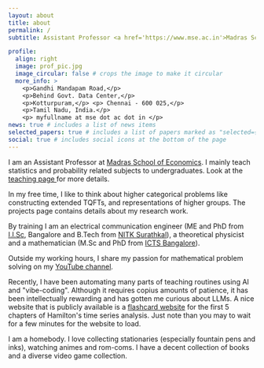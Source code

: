 ```yaml
---
layout: about
title: about
permalink: /
subtitle: Assistant Professor <a href='https://www.mse.ac.in'>Madras School of Economics</a>.

profile:
  align: right
  image: prof_pic.jpg
  image_circular: false # crops the image to make it circular
  more_info: >
    <p>Gandhi Mandapam Road,</p>
    <p>Behind Govt. Data Center,</p>
    <p>Kotturpuram,</p> <p> Chennai - 600 025,</p>
    <p>Tamil Nadu, India.</p>
    <p> myfullname at mse dot ac dot in </p>
news: true # includes a list of news items
selected_papers: true # includes a list of papers marked as "selected={true}"
social: true # includes social icons at the bottom of the page
---
```


I am an Assistant Professor at <a href='https://www.mse.ac.in'> Madras School of Economics</a>. I mainly teach statistics and probability related subjects to undergraduates. Look at the <a href='https://srikanthbpai.github.io/teaching/'> teaching page </a> for more details.

In my free time, I like to think about higher categorical problems like constructing extended TQFTs, and representations of higher groups. The projects page contains details about my research work.

By training I am an electrical communication engineer (ME and PhD from <a href='https://iisc.ac.in'>I.I.Sc</a>, Bangalore and B.Tech from <a href='https://www.nitk.ac.in'>NITK Surathkal</a>), a theoretical physicist and a mathematician (M.Sc and PhD from <a href='https://www.icts.res.in'>ICTS Bangalore</a>).

Outside my working hours, I share my passion for mathematical problem solving on my <a href='https://youtube.com/@mudithamath?feature=shared'>YouTube channel</a>.

Recently, I have been automating many parts of teaching routines using AI and "vibe-coding". Although it requires copius amounts of patience, it has been intellectually rewarding and has gotten me curious about LLMs. A nice website that is publicly available is a [flashcard website](https://time-series-flashcards.onrender.com) for the first 5 chapters of Hamilton's time series analysis. Just note than you may to wait for a few minutes for the website to load.

I am a homebody. I love collecting stationaries (especially fountain pens and inks), watching animes and rom-coms. I have a decent collection of books and a diverse video game collection.
